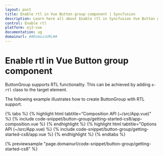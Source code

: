```yaml
---
layout: post
title: Enable rtl in Vue Button group component | Syncfusion
description: Learn here all about Enable rtl in Syncfusion Vue Button group component of Syncfusion Essential JS 2 and more.
control: Enable rtl 
platform: ej2-vue
documentation: ug
domainurl: ##DomainURL##
---
```


# Enable rtl in Vue Button group component

ButtonGroup supports RTL functionality. This can be achieved by adding `e-rtl` class to the target element.

The following example illustrates how to create ButtonGroup with RTL support.

{% tabs %}
{% highlight html tabtitle="Composition API (~/src/App.vue)" %}
{% include code-snippet/button-group/getting-started-cs8/app-composition.vue %}
{% endhighlight %}
{% highlight html tabtitle="Options API (~/src/App.vue) %}
{% include code-snippet/button-group/getting-started-cs8/app.vue %}
{% endhighlight %}
{% endtabs %}
        
{% previewsample "page.domainurl/code-snippet/button-group/getting-started-cs8" %}